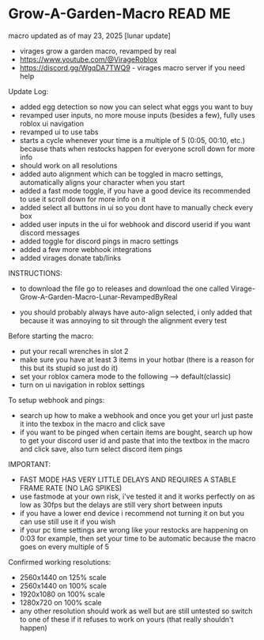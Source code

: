 # Grow-A-Garden-Macro READ ME

macro updated as of may 23, 2025
[lunar update]

- virages grow a garden macro, revamped by real
- https://www.youtube.com/@VirageRoblox
- https://discord.gg/WgqDA7TWQ9 - virages macro server if you need help

Update Log:
- added egg detection so now you can select what eggs you want to buy
- revamped user inputs, no more mouse inputs (besides a few), fully uses roblox ui navigation
- revamped ui to use tabs
- starts a cycle whenever your time is a multiple of 5 (0:05, 00:10, etc.) because thats when restocks happen for everyone scroll down for more info
- should work on all resolutions
- added auto alignment which can be toggled in macro settings, automatically aligns your character when you start
- added a fast mode toggle, if you have a good device its recommended to use it scroll down for more info on it
- added select all buttons in ui so you dont have to manually check every box
- added user inputs in the ui for webhook and discord userid if you want discord messages
- added toggle for discord pings in macro settings
- added a few more webhook integrations
- added virages donate tab/links

INSTRUCTIONS:

- to download the file go to releases and download the one called Virage-Grow-A-Garden-Macro-Lunar-RevampedByReal

- you should probably always have auto-align selected, i only added that because it was annoying to sit through the alignment every test

Before starting the macro:
- put your recall wrenches in slot 2
- make sure you have at least 3 items in your hotbar (there is a reason for this but its stupid so just do it)
- set your roblox camera mode to the following --> default(classic)
- turn on ui navigation in roblox settings

To setup webhook and pings:
- search up how to make a webhook and once you get your url just paste it into the texbox in the macro and click save
- if you want to be pinged when certain items are bought, search up how to get your discord user id and paste that into the textbox in the macro and click save, also turn select discord item pings

IMPORTANT:
- FAST MODE HAS VERY LITTLE DELAYS AND REQUIRES A STABLE FRAME RATE (NO LAG SPIKES)
- use fastmode at your own risk, i've tested it and it works perfectly on as low as 30fps but the delays are still very short between inputs
- if you have a lower end device i recommend not turning it on but you can use still use it if you wish
- if your pc time settings are wrong like your restocks are happening on 0:03 for example, then set your time to be automatic because the macro goes on every multiple of 5

Confirmed working resolutions:
- 2560x1440 on 125% scale
- 2560x1440 on 100% scale
- 1920x1080 on 100% scale
- 1280x720 on 100% scale
- any other resolution should work as well but are still untested so switch to one of these if it refuses to work on yours (that really shouldn't happen)
